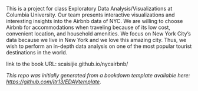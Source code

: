 This is a project for class Exploratory Data Analysis/Visualizations at Columbia University. Our team presents interactive visualizations and interesting insights into the Airbnb data of NYC. We are willing to choose Airbnb for accommodations when traveling because of its low cost, convenient location, and household amenities. We focus on New York City’s data because we live in New York and we love this amazing city. Thus, we wish to perform an in-depth data analysis on one of the most popular tourist destinations in the world.

link to the book URL:	scaisijie.github.io/nycairbnb/

*This repo was initially generated from a bookdown template available here: https://github.com/jtr13/EDAVtemplate.*	


